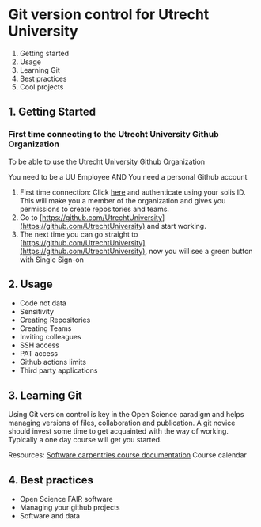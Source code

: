 # Git version control for Utrecht University

1. Getting started
2. Usage
3. Learning Git
4. Best practices
5. Cool projects


## 1. Getting Started
### First time connecting to the Utrecht University Github Organization

To be able to use the Utrecht University Github Organization

You need to be a UU Employee AND
You need a personal Github account

1. First time connection: Click [here](https://github.com/orgs/UtrechtUniversity/sso) and authenticate using your solis ID. This will make you a member of the organization and gives you permissions to create repositories and teams.
2. Go to [https://github.com/UtrechtUniversity](https://github.com/UtrechtUniversity) and start working. 
3. The next time you can go straight to [https://github.com/UtrechtUniversity](https://github.com/UtrechtUniversity), now you will see a green button with Single Sign-on

## 2. Usage
- Code not data
- Sensitivity
- Creating Repositories
- Creating Teams
- Inviting colleagues
- SSH access
- PAT access
- Github actions limits
- Third party applications

## 3. Learning Git
Using Git version control is key in the Open Science paradigm and helps managing versions of files, collaboration and publication.
A git novice should invest some time to get acquainted with the way of working. Typically a one day course will get you started.

Resources:
[Software carpentries course documentation](http://swcarpentry.github.io/git-novice/)
Course calendar


## 4. Best practices
- Open Science FAIR software
- Managing your github projects 
- Software and data


